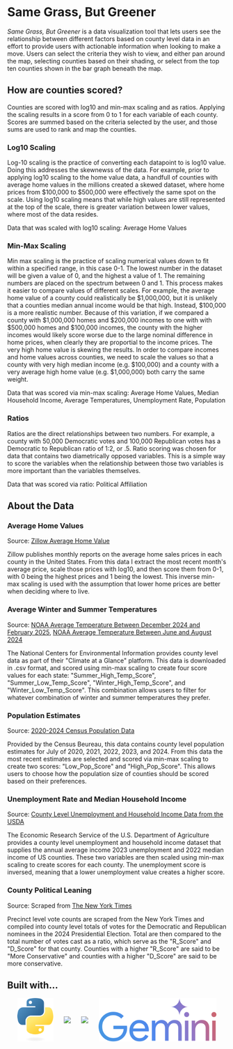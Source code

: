 # Same Grass, But Greener

*Same Grass, But Greener* is a data visualization tool that lets users see the relationship between different factors based on county level data in an effort to provide users with actionable information when looking to make a move. Users can select the criteria they wish to view, and either pan around the map, selecting counties based on their shading, or select from the top ten counties shown in the bar graph beneath the map.

## How are counties scored?

Counties are scored with log10 and min-max scaling and as ratios. Applying the scaling results in a score from 0 to 1 for each variable of each county. Scores are summed based on the criteria selected by the user, and those sums are used to rank and map the counties.

### Log10 Scaling

Log-10 scaling is the practice of converting each datapoint to is log10 value. Doing this addresses the skewnewss of the data. For example, prior to applying log10 scaling to the home value data, a handfull of counties with average home values in the millions created a skewed dataset, where home prices from $100,000 to $500,000 were effectively the same spot on the scale. Using log10 scaling means that while high values are still represented at the top of the scale, there is greater variation between lower values, where most of the data resides.

Data that was scaled with log10 scaling: Average Home Values

### Min-Max Scaling

Min max scaling is the practice of scaling numerical values down to fit within a specified range, in this case 0-1. The lowest number in the dataset will be given a value of 0, and the highest a value of 1. The remaining numbers are placed on the spectrum between 0 and 1. This process makes it easier to compare values of different scales. For example, the average home value of a county could realistically be $1,000,000, but it is unlikely that a counties median annual income would be that high. Instead, $100,000 is a more realistic number. Because of this variation, if we compared a county with $1,000,000 homes and $200,000 incomes to one with with $500,000 homes and $100,000 incomes, the county with the higher incomes would likely score worse due to the large nominal difference in home prices, when clearly they are proportial to the income prices. The very high home value is skewing the results. In order to compare incomes and home values across counties, we need to scale the values so that a county with very high median income (e.g. $100,000) and a county with a very average high home value (e.g. $1,000,000) both carry the same weight.

Data that was scored via min-max scaling: Average Home Values, Median Household Income, Average Temperatures, Unemployment Rate, Population

### Ratios

Ratios are the direct relationships between two numbers. For example, a county with 50,000 Democratic votes and 100,000 Republican votes has a Democratic to Republican ratio of 1:2, or .5. Ratio scoring was chosen for data that contains two diametrically opposed variables. This is a simple way to score the variables when the relationship between those two variables is more important than the variables themselves.

Data that was scored via ratio: Political Affiliation

## About the Data

### Average Home Values
Source: [Zillow Average Home Value](https://files.zillowstatic.com/research/public_csvs/zhvi/County_zhvi_uc_sfrcondo_tier_0.33_0.67_sm_sa_month.csv?t=1750261630)

Zillow publishes monthly reports on the average home sales prices in each county in the United States. From this data I extract the most recent month's average price, scale those prices with log10, and then score them from 0-1, with 0 being the highest prices and 1 being the lowest. This inverse min-max scaling is used with the assumption that lower home prices are better when deciding where to live. 

### Average Winter and Summer Temperatures
Source: [NOAA Average Temperature Between December 2024 and February 2025](https://www.ncei.noaa.gov/access/monitoring/climate-at-a-glance/county/mapping/110-tavg-202502-3.csv), [NOAA Average Temperature Between June and August 2024](https://www.ncei.noaa.gov/access/monitoring/climate-at-a-glance/county/mapping/110-tavg-202408-3.csv)

The National Centers for Environmental Information provides county level data as part of their "Climate at a Glance" platform. This data is downloaded in .csv format, and scored using min-max scaling to create four score values for each state: "Summer_High_Temp_Score", "Summer_Low_Temp_Score", "Winter_High_Temp_Score", and "Winter_Low_Temp_Score". This combination allows users to filter for whatever combination of winter and summer temperatures they prefer. 

### Population Estimates
Source: [2020-2024 Census Population Data](https://www2.census.gov/programs-surveys/popest/tables/2020-2024/counties/totals/co-est2024-pop.xlsx)

Provided by the Census Beureau, this data contains county level population estimates for July of 2020, 2021, 2022, 2023, and 2024. From this data the most recent estimates are selected and scored via min-max scaling to create two scores: "Low_Pop_Score" and "High_Pop_Score". This allows users to choose how the population size of counties should be scored based on their preferences.

### Unemployment Rate and Median Household Income
Source: [County Level Unemployment and Household Income Data from the USDA](https://ers.usda.gov/sites/default/files/_laserfiche/DataFiles/48747/Unemployment2023.csv?v=67344)

The Economic Research Service of the U.S. Department of Agriculture provides a county level unemployment and household income dataset that supplies the annual average income 2023 unemployment and 2022 median income of US counties. These two variables are then scaled using min-max scaling to create scores for each county. The unemployment score is inversed, meaning that a lower unemployment value creates a higher score.

### County Political Leaning
Source: Scraped from [The New York Times](https://www.nytimes.com/)

Precinct level vote counts are scraped from the New York Times and compiled into county level totals of votes for the Democratic and Republican nominees in the 2024 Presidential Election. Total are then compared to the total number of votes cast as a ratio, which serve as the "R_Score" and "D_Score" for that county. Counties with a higher "R_Score" are said to be "More Conservative" and counties with a higher "D_Score" are said to be more conservative. 

## Built with...
<p align="center">
  <img src="static/greener/python-logo-only.svg" height="100" style="padding: 0 10px; vertical-align: middle;">
  <img src="https://plotly-marketing-website-2.cdn.prismic.io/plotly-marketing-website-2/Z7eNlZ7c43Q3gCJw_Plotly-Logo-White.svg" height="100" style="padding: 0 10px; vertical-align: middle;">
  <img src="https://pandas.pydata.org/static/img/pandas_secondary_white.svg" height="100" style="padding: 0 10px; vertical-align: middle;">
  <img src="static/greener/Google_Gemini_logo.svg" height="100" style="padding: 0 10px; vertical-align: middle;">
</p>

